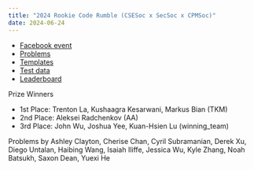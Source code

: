 ```yaml
---
title: "2024 Rookie Code Rumble (CSESoc x SecSoc x CPMSoc)"
date: 2024-06-24
---
```


- [Facebook event](https://www.facebook.com/events/1181446792862954)
- [Problems](problems.pdf)
- [Templates](templates.zip)
- [Test data](test_data.zip)
- [Leaderboard](leaderboard)

Prize Winners

- 1st Place: Trenton La, Kushaagra Kesarwani, Markus Bian (TKM)
- 2nd Place: Aleksei Radchenkov (AA)
- 3rd Place: John Wu, Joshua Yee, Kuan-Hsien Lu (winning_team)

Problems by Ashley Clayton, Cherise Chan, Cyril Subramanian, Derek Xu, Diego Untalan, Haibing Wang, Isaiah Iliffe, Jessica Wu, Kyle Zhang, Noah Batsukh, Saxon Dean, Yuexi He